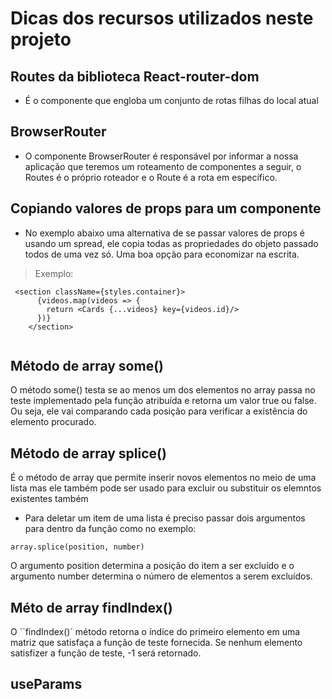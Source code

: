 # Dicas dos recursos utilizados neste projeto

## Routes da biblioteca React-router-dom

- É o componente que engloba um conjunto de rotas filhas do local atual 

## BrowserRouter

- O componente BrowserRouter é responsável por informar a nossa aplicação que teremos um roteamento de componentes a seguir, o Routes é o próprio roteador e o Route é a rota em específico.

## Copiando valores de props para um componente

- No exemplo abaixo uma alternativa de se passar valores de props é usando um spread, ele copia todas as propriedades do objeto passado todos de uma vez só. Uma boa opção para economizar na escrita.

> Exemplo:

```
 <section className={styles.container}>
      {videos.map(videos => {
        return <Cards {...videos} key={videos.id}/>
      })}
    </section>
    
```

## Método de array some()

O método some() testa se ao menos um dos elementos no array passa no teste implementado pela função atribuída e retorna um valor true ou false. Ou seja, ele vai comparando cada posição para verificar a existência do elemento procurado.

## Método de array splice()

É o método de array que permite  inserir novos elementos no meio de uma lista mas ele também  pode ser usado para excluir ou substituir os elemntos existentes  também 
- Para deletar um item de uma lista é preciso passar dois argumentos para dentro da função como no exemplo:

```
array.splice(position, number)
```
O argumento position determina a posição do  item a ser excluído e o argumento number determina o número de elementos a serem excluídos.

## Méto de array findIndex()

O ``findIndex()` método retorna o índice do primeiro elemento em uma matriz que satisfaça a função de teste fornecida. Se nenhum elemento satisfizer a função de teste, -1 será retornado.

## useParams



